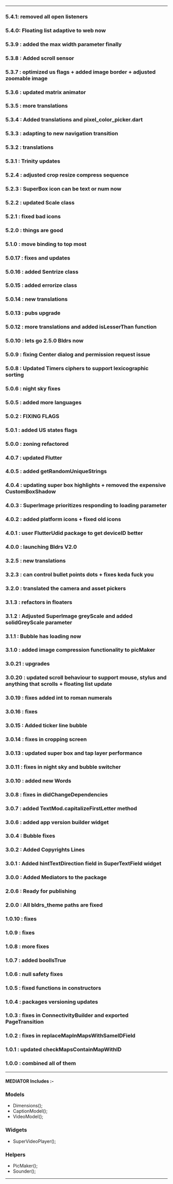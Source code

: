 
---

### 5.4.1: removed all open listeners
### 5.4.0: Floating list adaptive to web now
### 5.3.9 : added the max width parameter finally
### 5.3.8 : Added scroll sensor
### 5.3.7 : optimized us flags + added image border + adjusted zoomable image
### 5.3.6 : updated matrix animator
### 5.3.5 : more translations
### 5.3.4 : Added translations and pixel_color_picker.dart
### 5.3.3 : adapting to new navigation transition
### 5.3.2 : translations
### 5.3.1 : Trinity updates
### 5.2.4 : adjusted crop resize compress sequence
### 5.2.3 : SuperBox icon can be text or num now
### 5.2.2 : updated Scale class
### 5.2.1 : fixed bad icons
### 5.2.0 : things are good
### 5.1.0 : move binding to top most
### 5.0.17 : fixes and updates
### 5.0.16 : added Sentrize class
### 5.0.15 : added errorize class
### 5.0.14 : new translations
### 5.0.13 : pubs upgrade
### 5.0.12 : more translations and added isLesserThan function
### 5.0.10 : lets go 2.5.0 Bldrs now
### 5.0.9 : fixing Center dialog and permission request issue
### 5.0.8 : Updated Timers ciphers to support lexicographic sorting
### 5.0.6 : night sky fixes
### 5.0.5 : added more languages
### 5.0.2 : FIXING FLAGS
### 5.0.1 : added US states flags
### 5.0.0 : zoning refactored
### 4.0.7 : updated Flutter
### 4.0.5 : added getRandomUniqueStrings
### 4.0.4 : updating super box highlights + removed the expensive CustomBoxShadow
### 4.0.3 : SuperImage prioritizes responding to loading parameter 
### 4.0.2 : added platform icons + fixed old icons
### 4.0.1 : user FlutterUdid package to get deviceID better
### 4.0.0 : launching Bldrs V2.0
### 3.2.5 : new translations
### 3.2.3 : can control bullet points dots + fixes keda fuck you
### 3.2.0 : translated the camera and asset pickers
### 3.1.3 : refactors in floaters
### 3.1.2 : Adjusted SuperImage greyScale and added solidGreyScale parameter
### 3.1.1 : Bubble has loading now
### 3.1.0 : added image compression functionality to picMaker
### 3.0.21 : upgrades
### 3.0.20 : updated scroll behaviour to support mouse, stylus and anything that scrolls + floating list update
### 3.0.19 : fixes added int to roman numerals
### 3.0.16 : fixes
### 3.0.15 : Added ticker line bubble
### 3.0.14 : fixes in cropping screen
### 3.0.13 : updated super box and tap layer performance
### 3.0.11 : fixes in night sky and bubble switcher
### 3.0.10 : added new Words
### 3.0.8 : fixes in didChangeDependencies
### 3.0.7 : added TextMod.capitalizeFirstLetter method
### 3.0.6 : added app version builder widget
### 3.0.4 : Bubble fixes
### 3.0.2 : Added Copyrights Lines
### 3.0.1 : Added hintTextDirection field in SuperTextField widget
### 3.0.0 : Added Mediators to the package
### 2.0.6 : Ready for publishing
### 2.0.0 : All bldrs_theme paths are fixed
### 1.0.10 : fixes
### 1.0.9 : fixes
### 1.0.8 : more fixes
### 1.0.7 : added boolIsTrue
### 1.0.6 : null safety fixes
### 1.0.5 : fixed functions in constructors
### 1.0.4 : packages versioning updates
### 1.0.3 : fixes in ConnectivityBuilder and exported PageTransition
### 1.0.2 : fixes in replaceMapInMapsWithSameIDField
### 1.0.1 : updated checkMapsContainMapWithID
### 1.0.0 : combined all of them

---

#### MEDIATOR Includes :- 

### Models
* Dimensions();
* CaptionModel();
* VideoModel();

### Widgets
* SuperVideoPlayer();

### Helpers
* PicMaker();
* Sounder();

---
